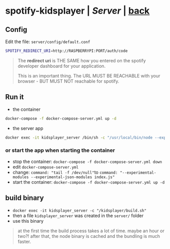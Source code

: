 # spotify-kidsplayer | *Server* | [back](https://github.com/seekwhencer/spotify-kidsplayer/blob/master/README.md)

## Config

Edit the file: `server/config/default.conf`

```bash
SPOTIFY_REDIRECT_URI=http://RASPBERRYPI:PORT/auth/code
```

> The **redirect uri** is THE SAME how you entered on the spotify developer dashboard for your application.  
>   
> This is an important thing. The URL MUST BE REACHABLE with your browser - BUT MUST NOT reachable for spotify.

## Run it
- the container
```bash
docker-compose -f docker-compose-server.yml up -d
```

- the server app
```bash
docker exec -it kidsplayer_server /bin/sh -c "/usr/local/bin/node --experimental-modules --experimental-json-modules index.js"
```

### or start the app when starting the container
- stop the container: `docker-compose -f docker-compose-server.yml down`
- edit `docker-compose-server.yml`
- change: `command: "tail -f /dev/null"`to `command: "--experimental-modules --experimental-json-modules index.js"`
- start the container: `docker-compose -f docker-compose-server.yml up -d`

## build binary
- `docker exec -it kidsplayer_server -c "/kidsplayer/build.sh"`
- then a file `kidsplayer_server` was created in the `server/` folder
- use this binary

> at the first time the build process takes a lot of time. maybe an hour or two?!
> after that, the node binary is cached and the bundling is much faster. 